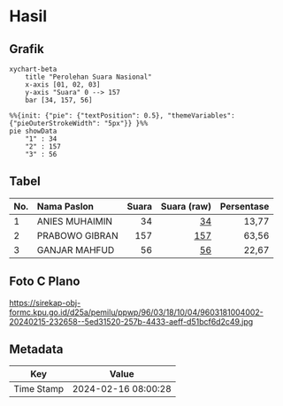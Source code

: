 # Hasil

## Grafik

```mermaid
xychart-beta
    title "Perolehan Suara Nasional"
    x-axis [01, 02, 03]
    y-axis "Suara" 0 --> 157
    bar [34, 157, 56]
```

```mermaid
%%{init: {"pie": {"textPosition": 0.5}, "themeVariables": {"pieOuterStrokeWidth": "5px"}} }%%
pie showData
    "1" : 34
    "2" : 157
    "3" : 56
```

## Tabel

| No. | Nama Paslon    | Suara | Suara (raw) | Persentase |
|:--- |:-------------- | -----:| -----------:| ----------:|
| 1   | ANIES MUHAIMIN | 34    | [34][p-1]   | 13,77      |
| 2   | PRABOWO GIBRAN | 157   | [157][p-2]  | 63,56      |
| 3   | GANJAR MAHFUD  | 56    | [56][p-3]   | 22,67      |


[p-1]: https://github.com/gigit-pemilu/pemilu-2024/blob/main/pilpres/hitung-suara/sub/96-papua-barat-daya/sub/03-raja-ampat/sub/18-kota-waisai/sub/1004-warmasen/sub/002-tps/sub/paslon-1.txt
[p-2]: https://github.com/gigit-pemilu/pemilu-2024/blob/main/pilpres/hitung-suara/sub/96-papua-barat-daya/sub/03-raja-ampat/sub/18-kota-waisai/sub/1004-warmasen/sub/002-tps/sub/paslon-2.txt
[p-3]: https://github.com/gigit-pemilu/pemilu-2024/blob/main/pilpres/hitung-suara/sub/96-papua-barat-daya/sub/03-raja-ampat/sub/18-kota-waisai/sub/1004-warmasen/sub/002-tps/sub/paslon-3.txt

## Foto C Plano

https://sirekap-obj-formc.kpu.go.id/d25a/pemilu/ppwp/96/03/18/10/04/9603181004002-20240215-232658--5ed31520-257b-4433-aeff-d51bcf6d2c49.jpg


## Metadata

| Key        | Value               |
| ---------- | ------------------- |
| Time Stamp | 2024-02-16 08:00:28 |



